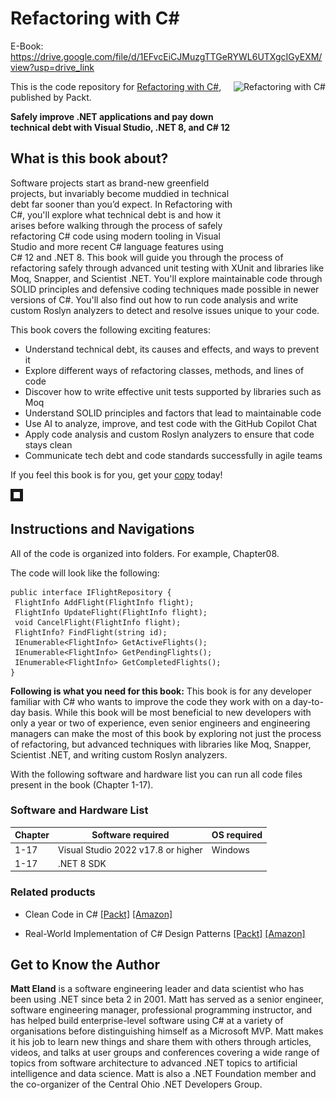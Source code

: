 # Refactoring with C#

E-Book: https://drive.google.com/file/d/1EFvcEiCJMuzgTTGeRYWL6UTXgcIGyEXM/view?usp=drive_link

<a href="https://www.packtpub.com/product/refactoring-with-c/9781835089989?utm_source=github&utm_medium=repository&utm_campaign=9781835089989"><img src="https://content.packt.com/B21324/cover_image_small.jpg" alt="Refactoring with C#" height="256px" align="right"></a>

This is the code repository for [Refactoring with C#](https://www.packtpub.com/product/refactoring-with-c/9781835089989?utm_source=github&utm_medium=repository&utm_campaign=9781835089989), published by Packt.

**Safely improve .NET applications and pay down technical debt with Visual Studio, .NET 8, and C# 12**

## What is this book about?
Software projects start as brand-new greenfield projects, but invariably become muddied in technical debt far sooner than you’d expect. In Refactoring with C#, you'll explore what technical debt is and how it arises before walking through the process of safely refactoring C# code using modern tooling in Visual Studio and more recent C# language features using C# 12 and .NET 8. This book will guide you through the process of refactoring safely through advanced unit testing with XUnit and libraries like Moq, Snapper, and Scientist .NET. You'll explore maintainable code through SOLID principles and defensive coding techniques made possible in newer versions of C#. You'll also find out how to run code analysis and write custom Roslyn analyzers to detect and resolve issues unique to your code.

This book covers the following exciting features:
* Understand technical debt, its causes and effects, and ways to prevent it
* Explore different ways of refactoring classes, methods, and lines of code
* Discover how to write effective unit tests supported by libraries such as Moq
* Understand SOLID principles and factors that lead to maintainable code
* Use AI to analyze, improve, and test code with the GitHub Copilot Chat
* Apply code analysis and custom Roslyn analyzers to ensure that code stays clean
* Communicate tech debt and code standards successfully in agile teams

If you feel this book is for you, get your [copy](https://www.amazon.com/dp/1835089984) today!

<a href="https://www.packtpub.com/?utm_source=github&utm_medium=banner&utm_campaign=GitHubBanner"><img src="https://raw.githubusercontent.com/PacktPublishing/GitHub/master/GitHub.png" 
alt="https://www.packtpub.com/" border="5" /></a>

## Instructions and Navigations
All of the code is organized into folders. For example, Chapter08.

The code will look like the following:
```
public interface IFlightRepository {
 FlightInfo AddFlight(FlightInfo flight);
 FlightInfo UpdateFlight(FlightInfo flight);
 void CancelFlight(FlightInfo flight);
 FlightInfo? FindFlight(string id); 
 IEnumerable<FlightInfo> GetActiveFlights();
 IEnumerable<FlightInfo> GetPendingFlights();
 IEnumerable<FlightInfo> GetCompletedFlights();
}
```

**Following is what you need for this book:**
This book is for any developer familiar with C# who wants to improve the code they work with on a day-to-day basis. While this book will be most beneficial to new developers with only a year or two of experience, even senior engineers and engineering managers can make the most of this book by exploring not just the process of refactoring, but advanced techniques with libraries like Moq, Snapper, Scientist .NET, and writing custom Roslyn analyzers.

With the following software and hardware list you can run all code files present in the book (Chapter 1-17).
### Software and Hardware List
| Chapter | Software required | OS required |
| -------- | ------------------------------------ | ----------------------------------- |
| 1-17 | Visual Studio 2022 v17.8 or higher | Windows |
| 1-17 | .NET 8 SDK |  |


### Related products
* Clean Code in C# [[Packt]](https://www.packtpub.com/product/clean-code-in-c/9781838982973?utm_source=github&utm_medium=repository&utm_campaign=9781838982973) [[Amazon]](https://www.amazon.com/dp/1838982973)

* Real-World Implementation of C# Design Patterns [[Packt]](https://www.packtpub.com/product/real-world-implementation-of-c-design-patterns/9781803242736?utm_source=github&utm_medium=repository&utm_campaign=9781803242736) [[Amazon]](https://www.amazon.com/dp/1803242736)


## Get to Know the Author
**Matt Eland**
is a software engineering leader and data scientist who has been using .NET since beta 2 in 2001. Matt has served as a senior engineer, software engineering manager, professional programming instructor, and has helped build enterprise-level software using C# at a variety of organisations before distinguishing himself as a Microsoft MVP.
Matt makes it his job to learn new things and share them with others through articles, videos, and talks at user groups and conferences covering a wide range of topics from software architecture to advanced .NET topics to artificial intelligence and data science. Matt is also a .NET Foundation member and the co-organizer of the Central Ohio .NET Developers Group.
